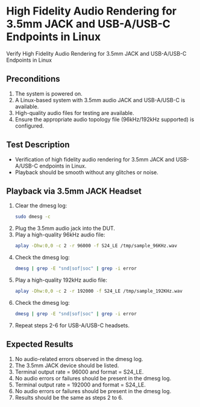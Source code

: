 # High Fidelity Audio Rendering for 3.5mm JACK and USB-A/USB-C Endpoints in Linux
Verify High Fidelity Audio Rendering for 3.5mm JACK and USB-A/USB-C Endpoints in Linux

## Preconditions
1. The system is powered on.
2. A Linux-based system with 3.5mm audio JACK and USB-A/USB-C is available.
3. High-quality audio files for testing are available.
4. Ensure the appropriate audio topology file (96kHz/192kHz supported) is configured.

## Test Description
* Verification of high fidelity audio rendering for 3.5mm JACK and USB-A/USB-C endpoints in Linux.
* Playback should be smooth without any glitches or noise.

## Playback via 3.5mm JACK Headset
1. Clear the dmesg log:
    ```bash
    sudo dmesg -c
    ```
2. Plug the 3.5mm audio jack into the DUT.
3. Play a high-quality 96kHz audio file:
    ```bash
    aplay -Dhw:0,0 -c 2 -r 96000 -f S24_LE /tmp/sample_96KHz.wav
    ```
4. Check the dmesg log:
    ```bash
    dmesg | grep -E "snd|sof|soc" | grep -i error
    ```
5. Play a high-quality 192kHz audio file:
    ```bash
    aplay -Dhw:0,0 -c 2 -r 192000 -f S24_LE /tmp/sample_192KHz.wav
    ```
6. Check the dmesg log:
    ```bash
    dmesg | grep -E "snd|sof|soc" | grep -i error
    ```
7. Repeat steps 2-6 for USB-A/USB-C headsets.

## Expected Results
1. No audio-related errors observed in the dmesg log.
2. The 3.5mm JACK device should be listed.
3. Terminal output rate = 96000 and format = S24_LE.
4. No audio errors or failures should be present in the dmesg log.
5. Terminal output rate = 192000 and format = S24_LE.
6. No audio errors or failures should be present in the dmesg log.
7. Results should be the same as steps 2 to 6.
